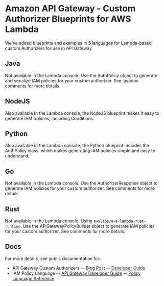 # Amazon API Gateway - Custom Authorizer Blueprints for AWS Lambda
We've added blueprints and examples in 5 languages for Lambda-based custom Authorizers for use in API Gateway.

## Java
Not available in the Lambda console. Use the AuthPolicy object to generate and serialize IAM policies for your custom authorizer. See javadoc comments for more details.

## NodeJS
Also available in the Lambda console, the NodeJS blueprint makes it easy to generate IAM policies, including Conditions.

## Python
Also available in the Lambda console, the Python blueprint includes the AuthPolicy class, which makes generating IAM policies simple and easy to understand.

## Go
Not available in the Lambda console. Use the AuthorizerResponse object to generate IAM policies for your custom authorizer. See comments for more details.

## Rust
Not available in the Lambda console. Using `awslabs/aws-lambda-rust-runtime`. Use the APIGatewayPolicyBuilder object to generate IAM policies for your custom authorizer. See comments for more details.

## Docs ##
For more details, see public documentation for:
- API Gateway Custom Authorizers -- [Blog Post](https://aws.amazon.com/blogs/compute/introducing-custom-authorizers-in-amazon-api-gateway/) -- [Developer Guide](http://docs.aws.amazon.com/apigateway/latest/developerguide/use-custom-authorizer.html)
- IAM Policy Language -- [API Gateway Developer Guide](http://docs.aws.amazon.com/apigateway/latest/developerguide/permissions.html) -- [Policy Language Reference](http://docs.aws.amazon.com/IAM/latest/UserGuide/reference_policies.html)
